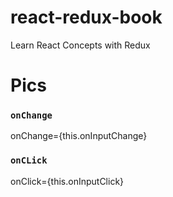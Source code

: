 # react-redux-book
 Learn React Concepts with Redux
 
 
 
 
 
 
 # Pics

### `onChange`
onChange={this.onInputChange} 

### `onCLick`
onClick={this.onInputClick}
  
